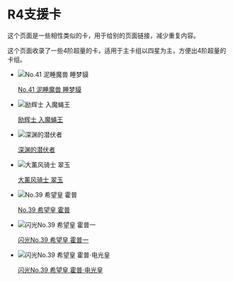 # R4支援卡

这个页面是一些相性类似的卡，用于给别的页面链接，减少重复内容。

这个页面收录了一些4阶超量的卡，适用于主卡组以四星为主，方便出4阶超量的卡组。

<div class="grid cards" markdown>

- ![No.41 泥睡魔兽 睡梦貘](https://cdn.233.momobako.com/ygopro/pics/90590303.jpg)

    [No.41 泥睡魔兽 睡梦貘](https://ygocdb.com/card/90590303)

</div>

<div class="grid cards" markdown>

- ![励辉士 入魔蝇王](https://cdn.233.momobako.com/ygopro/pics/46772449.jpg)

    [励辉士 入魔蝇王](https://ygocdb.com/card/46772449)

</div>

<div class="grid cards" markdown>

- ![深渊的潜伏者](https://cdn.233.momobako.com/ygopro/pics/21044178.jpg)

    [深渊的潜伏者](https://ygocdb.com/card/21044178)

</div>

<div class="grid cards" markdown>

- ![大薰风骑士 翠玉](https://cdn.233.momobako.com/ygopro/pics/581014.jpg)

    [大薰风骑士 翠玉](https://ygocdb.com/card/581014)

</div>

<div class="grid cards" markdown>

- ![No.39 希望皇 霍普](https://cdn.233.momobako.com/ygopro/pics/84013237.jpg!half)

    [No.39 希望皇 霍普](https://ygocdb.com/card/84013237)

- ![闪光No.39 希望皇 霍普一](https://cdn.233.momobako.com/ygopro/pics/86532744.jpg!half)

    [闪光No.39 希望皇 霍普一](https://ygocdb.com/card/86532744)

</div>

<div class="grid cards" markdown>

- ![闪光No.39 希望皇 霍普·电光皇](https://cdn.233.momobako.com/ygopro/pics/56832966.jpg)

    [闪光No.39 希望皇 霍普·电光皇](https://ygocdb.com/card/56832966)

</div>
